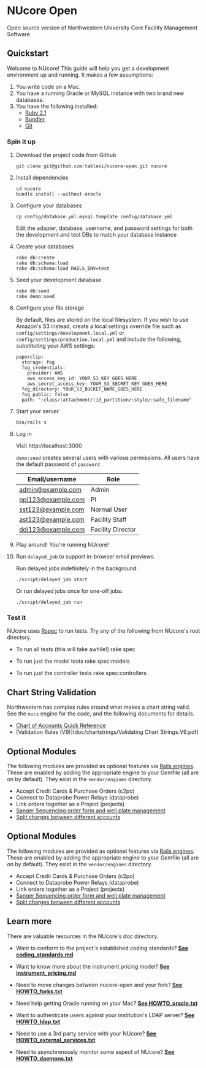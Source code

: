 # NUcore Open

Open source version of Northwestern University Core Facility Management Software

## Quickstart

Welcome to NUcore! This guide will help you get a development environment up and running. It makes a few assumptions:

1. You write code on a Mac.
2. You have a running Oracle or MySQL instance with two brand new databases.
3. You have the following installed:
    * [Ruby 2.1](http://www.ruby-lang.org/en)
    * [Bundler](http://gembundler.com)
    * [Git](http://git-scm.com)

### Spin it up

1. Download the project code from Github

    ```
    git clone git@github.com:tablexi/nucore-open.git nucore
    ```

2. Install dependencies

    ```
    cd nucore
    bundle install --without oracle
    ```

3. Configure your databases

    ```
    cp config/database.yml.mysql.template config/database.yml
    ```

    Edit the adapter, database, username, and password settings for both the development and test DBs to match your database instance

4. Create your databases

    ```
    rake db:create
    rake db:schema:load
    rake db:schema:load RAILS_ENV=test
    ```

5. Seed your development database

    ```
    rake db:seed
    rake demo:seed
    ```

6. Configure your file storage

    By default, files are stored on the local filesystem. If you wish to use
    Amazon's S3 instead, create a local settings override file such as
    `config/settings/development.local.yml` or `config/settings/production.local.yml`
    and include the following, substituting your AWS settings:

    ```
    paperclip:
      storage: fog
      fog_credentials:
        provider: AWS
        aws_access_key_id: YOUR_S3_KEY_GOES_HERE
        aws_secret_access_key: YOUR_S3_SECRET_KEY_GOES_HERE
      fog_directory: YOUR_S3_BUCKET_NAME_GOES_HERE
      fog_public: false
      path: ":class/:attachment/:id_partition/:style/:safe_filename"
    ```

7. Start your server

    ```
    bin/rails s
    ```

8. Log in

    Visit http://localhost:3000

    `demo:seed` creates several users with various permissions. All users have the default password of `password`

    | Email/username     | Role |
    | ------------------ | ---- |
    | admin@example.com  | Admin|
    | ppi123@example.com | PI   |
    | sst123@example.com | Normal User |
    | ast123@example.com | Facility Staff |
    | ddi123@example.com | Facility Director |

9. Play around! You're running NUcore!

10. Run `delayed_job` to support in-browser email previews.

    Run delayed jobs indefinitely in the background:
    ```
    ./script/delayed_job start
    ```

    Or run delayed jobs once for one-off jobs:
    ```
    ./script/delayed_job run
    ```


### Test it

NUcore uses [Rspec](http://rspec.info) to run tests. Try any of the following from NUcore's root directory.

* To run all tests (this will take awhile!)
    rake spec

* To run just the model tests
    rake spec:models

* To run just the controller tests
    rake spec:controllers

## Chart String Validation

Northwestern has complex rules around what makes a chart string valid. See the `nucs` engine for the code,
and the following documents for details.

* [Chart of Accounts Quick Reference](doc/chartstrings/ChartOfAccountsQuickRef.pdf)
* [Validation Rules (V9)](doc/chartstrings/Validating Chart Strings.V9.pdf)

## Optional Modules

The following modules are provided as optional features via
[Rails engines](http://guides.rubyonrails.org/engines.html). These are enabled
by adding the appropriate engine to your Gemfile (all are on by default). They
exist in the `vendor/engines` directory.

* Accept Credit Cards & Purchase Orders (c2po)
* Connect to Dataprobe Power Relays (dataprobe)
* Link orders together as a Project (projects)
* [Sanger Sequencing order form and well plate management](vendor/engines/sanger_sequencing/README.md)
* [Split charges between different accounts](vendor/engines/split_accounts/README.md)

## Optional Modules

The following modules are provided as optional features via
[Rails engines](http://guides.rubyonrails.org/engines.html). These are enabled
by adding the appropriate engine to your Gemfile (all are on by default). They
exist in the `vendor/engines` directory.

* Accept Credit Cards & Purchase Orders (c2po)
* Connect to Dataprobe Power Relays (dataprobe)
* Link orders together as a Project (projects)
* [Sanger Sequencing order form and well plate management](vendor/engines/sanger_sequencing/README.md)
* [Split charges between different accounts](vendor/engines/split_accounts/README.md)

## Learn more

There are valuable resources in the NUcore's doc directory.

* Want to conform to the project's established coding standards? [**See coding_standards.md**](doc/coding_standards.md)

* Want to know more about the instrument pricing model? [**See instrument_pricing.md**](doc/instrument_pricing.md)

* Need to move changes between nucore-open and your fork? [**See HOWTO_forks.txt**](doc/HOWTO_forks.md)

* Need help getting Oracle running on your Mac? [**See HOWTO_oracle.txt**](doc/HOWTO_oracle.txt)

* Want to authenticate users against your institution's LDAP server? [**See HOWTO_ldap.txt**](doc/HOWTO_ldap.md)

* Need to use a 3rd party service with your NUcore? [**See HOWTO_external_services.txt**](doc/HOWTO_external_services.md)

* Need to asynchronously monitor some aspect of NUcore? [**See HOWTO_daemons.txt**](doc/HOWTO_daemons.txt)
